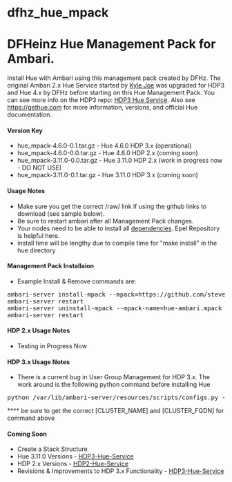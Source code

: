# dfhz_hue_mpack
<h1>DFHeinz Hue Management Pack for Ambari.</h1>

Install Hue with Ambari using this management pack created by DFHz.  The original Ambari 2.x Hue Service started
by [Kyle Joe](https://github.com/EsharEditor) was upgraded for HDP3 and Hue 4.x by DFHz before starting on this Hue Management Pack.  You can see more info on the HDP3 repo: [HDP3 Hue Service](https://github.com/steven-dfheinz/HDP3-Hue-Service). Also see https://gethue.com for more information, versions, and official Hue documentation.

#### Version Key

- hue_mpack-4.6.0-0.1.tar.gz - Hue 4.6.0 HDP 3.x (operational)
- hue_mpack-4.6.0-0.0.tar.gz - Hue 4.6.0 HDP 2.x (coming soon)
- hue_mpack-3.11.0-0.0.tar.gz - Hue 3.11.0 HDP 2.x (work in progress now - DO NOT USE)
- hue_mpack-3.11.0-0.1.tar.gz - Hue 3.11.0 HDP 3.x (coming soon)

#### Usage Notes
- Make sure you get the correct /raw/ link if using the github links to download (see sample below).
- Be sure to restart ambari after all Management Pack changes.
- Your nodes need to be able to install all [dependencies](https://docs.gethue.com/administrator/installation/dependencies/). Epel Repository is helpful here.
- install time will be lengthy due to compile time for "make install" in the hue directory

#### Management Pack Installaion
- Example  Install & Remove commands are:

<pre>ambari-server install-mpack --mpack=https://github.com/steven-dfheinz/dfhz_hue_mpack/raw/master/hue_mpack-4.6.0-0.1.tar.gz --verbose
ambari-server restart
ambari-server uninstall-mpack --mpack-name=hue-ambari.mpack
ambari-server restart</pre>


#### HDP 2.x Usage Notes
- Testing in Progress Now

#### HDP 3.x Usage Notes

- There is a current bug in User Group Management for HDP 3.x.  The work around is the following python command before installing Hue
<pre>python /var/lib/ambari-server/resources/scripts/configs.py -u admin -p admin -n [CLUSTER_NAME] -l [CLUSTER_FQDN] -t 8080 -a set -c cluster-env -k  ignore_groupsusers_create -v true</pre>
**** be sure to get the correct [CLUSTER_NAME] and [CLUSTER_FQDN] for command above

#### Coming Soon
- Create a Stack Structure
- Hue 3.11.0 Versions - [HDP3-Hue-Service](https://github.com/steven-dfheinz/HDP3-Hue-Service)
- HDP 2.x Versions - [HDP2-Hue-Service](https://github.com/steven-dfheinz/HDP2-Hue-Service)
- Revisions & Improvements to HDP 3.x Functionality - [HDP3-Hue-Service](https://github.com/steven-dfheinz/HDP3-Hue-Service)